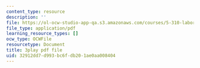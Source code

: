 ```yaml
---
content_type: resource
description: ''
file: https://ol-ocw-studio-app-qa.s3.amazonaws.com/courses/5-310-laboratory-chemistry-fall-2019/32912dd7d993bc6fdb201ae0aa008404_oc7sODbVGuA.pdf
file_type: application/pdf
learning_resource_types: []
ocw_type: OCWFile
resourcetype: Document
title: 3play pdf file
uid: 32912dd7-d993-bc6f-db20-1ae0aa008404
---
```

